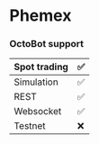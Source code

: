 # Phemex

### OctoBot support

| Spot trading | ✅  |
| :--- | :--- |
| Simulation | ✅ |
| REST | ✅  |
| Websocket | ✅  |
| Testnet | ❌  |
